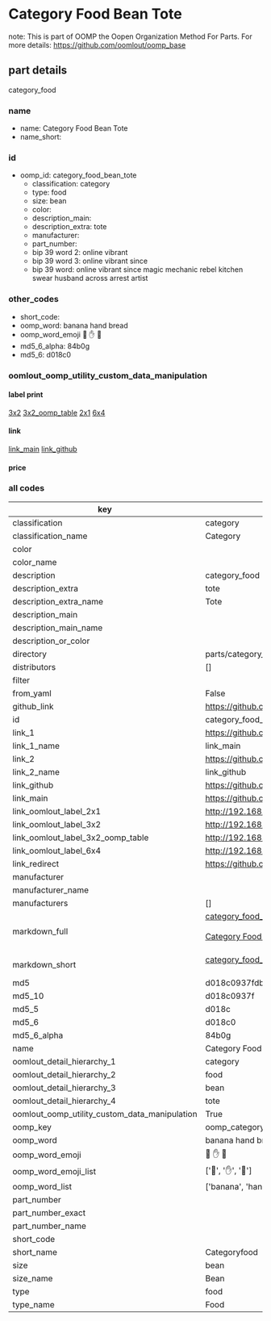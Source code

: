 # Category Food Bean Tote  

note: This is part of OOMP the Oopen Organization Method For Parts. For more details: https://github.com/oomlout/oomp_base

##  part details
  



category_food



### name
* name: Category Food Bean Tote
* name_short: 
### id
* oomp_id: category_food_bean_tote
  * classification: category
  * type: food
  * size: bean
  * color: 
  * description_main: 
  * description_extra: tote
  * manufacturer: 
  * part_number: 
  * bip 39 word 2: online vibrant
  * bip 39 word 3: online vibrant since
  * bip 39 word: online vibrant since magic mechanic rebel kitchen swear husband across arrest artist

### other_codes
* short_code: 
* oomp_word: banana hand bread
* oomp_word_emoji :banana: :hand: :bread:
* md5_6_alpha: 84b0g
* md5_6: d018c0






### oomlout_oomp_utility_custom_data_manipulation
#### label print
[3x2](http://192.168.1.245:1112/?label=oomp%2084b0g)
[3x2_oomp_table](http://192.168.1.108:1112/?label=oomp%2084b0g)
[2x1](http://192.168.1.242:1112/?label=oomp%2084b0g)
[6x4](http://192.168.1.55:1112/?label=oomp%2084b0g)    

#### link

[link_main](https://github.com/oomlout/oomlout_oomp_version_1_messy/tree/main/parts/category_food_bean_tote) [link_github](https://github.com/oomlout/oomlout_oomp_version_1_messy/tree/main/parts/category_food_bean_tote)                             

#### price







### all codes 
| key | value |  
| --- | --- |  
| classification | category |  
| classification_name | Category |  
| color |  |  
| color_name |  |  
| description | category_food |  
| description_extra | tote |  
| description_extra_name | Tote |  
| description_main |  |  
| description_main_name |  |  
| description_or_color |   |  
| directory | parts/category_food_bean_tote |  
| distributors | [] |  
| filter |  |  
| from_yaml | False |  
| github_link | https://github.com/oomlout/oomlout_oomp_part_src/tree/main/parts/category_food_bean_tote |  
| id | category_food_bean_tote |  
| link_1 | https://github.com/oomlout/oomlout_oomp_version_1_messy/tree/main/parts/category_food_bean_tote |  
| link_1_name | link_main |  
| link_2 | https://github.com/oomlout/oomlout_oomp_version_1_messy/tree/main/parts/category_food_bean_tote |  
| link_2_name | link_github |  
| link_github | https://github.com/oomlout/oomlout_oomp_version_1_messy/tree/main/parts/category_food_bean_tote |  
| link_main | https://github.com/oomlout/oomlout_oomp_version_1_messy/tree/main/parts/category_food_bean_tote |  
| link_oomlout_label_2x1 | http://192.168.1.242:1112/?label=oomp%2084b0g |  
| link_oomlout_label_3x2 | http://192.168.1.245:1112/?label=oomp%2084b0g |  
| link_oomlout_label_3x2_oomp_table | http://192.168.1.108:1112/?label=oomp%2084b0g |  
| link_oomlout_label_6x4 | http://192.168.1.55:1112/?label=oomp%2084b0g |  
| link_redirect | https://github.com/oomlout/oomlout_oomp_version_1_messy/tree/main/parts/category_food_bean_tote |  
| manufacturer |  |  
| manufacturer_name |  |  
| manufacturers | [] |  
| markdown_full | [category_food_bean_tote](none)<br>[](none)<br>[Category Food Bean Tote](none)<br><br> |  
| markdown_short | [category_food_bean_tote](none)<br><br> |  
| md5 | d018c0937fdb8f62ccc5185d927cdcd7 |  
| md5_10 | d018c0937f |  
| md5_5 | d018c |  
| md5_6 | d018c0 |  
| md5_6_alpha | 84b0g |  
| name | Category Food Bean Tote |  
| oomlout_detail_hierarchy_1 | category |  
| oomlout_detail_hierarchy_2 | food |  
| oomlout_detail_hierarchy_3 | bean |  
| oomlout_detail_hierarchy_4 | tote |  
| oomlout_oomp_utility_custom_data_manipulation | True |  
| oomp_key | oomp_category_food_bean_tote |  
| oomp_word | banana hand bread |  
| oomp_word_emoji | :banana: :hand: :bread: |  
| oomp_word_emoji_list | [':banana:', ':hand:', ':bread:'] |  
| oomp_word_list | ['banana', 'hand', 'bread'] |  
| part_number |  |  
| part_number_exact |  |  
| part_number_name |  |  
| short_code |  |  
| short_name | Categoryfood |  
| size | bean |  
| size_name | Bean |  
| type | food |  
| type_name | Food |  
